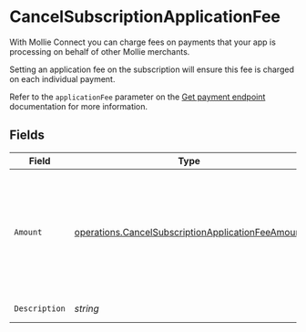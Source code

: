# CancelSubscriptionApplicationFee

With Mollie Connect you can charge fees on payments that your app is processing on behalf of other Mollie
merchants.

Setting an application fee on the subscription will ensure this fee is charged on each individual payment.

Refer to the `applicationFee` parameter on the [Get payment endpoint](get-payment) documentation for more
information.


## Fields

| Field                                                                                                                  | Type                                                                                                                   | Required                                                                                                               | Description                                                                                                            | Example                                                                                                                |
| ---------------------------------------------------------------------------------------------------------------------- | ---------------------------------------------------------------------------------------------------------------------- | ---------------------------------------------------------------------------------------------------------------------- | ---------------------------------------------------------------------------------------------------------------------- | ---------------------------------------------------------------------------------------------------------------------- |
| `Amount`                                                                                                               | [operations.CancelSubscriptionApplicationFeeAmount](../../models/operations/cancelsubscriptionapplicationfeeamount.md) | :heavy_check_mark:                                                                                                     | In v2 endpoints, monetary amounts are represented as objects with a `currency` and `value` field.                      |                                                                                                                        |
| `Description`                                                                                                          | *string*                                                                                                               | :heavy_check_mark:                                                                                                     | N/A                                                                                                                    | Platform fee                                                                                                           |